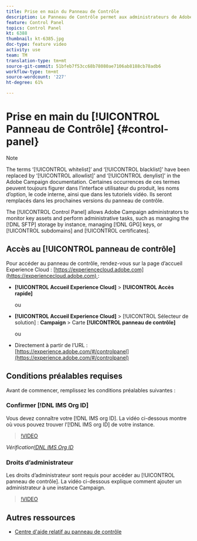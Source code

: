 ```yaml
---
title: Prise en main du Panneau de Contrôle
description: Le Panneau de Contrôle permet aux administrateurs de Adobe Campaign de surveiller les ressources clés et d’effectuer des tâches d’administration, telles que la gestion de l’enregistrement SFTP par instance, la gestion des clés GPG ou des sous-domaines et certificats.
feature: Control Panel
topics: Control Panel
kt: 6388
thumbnail: kt-6385.jpg
doc-type: feature video
activity: use
team: TM
translation-type: tm+mt
source-git-commit: 51bfeb7f53cc68b78080ae7106ab8188cb78adb6
workflow-type: tm+mt
source-wordcount: '227'
ht-degree: 61%

---
```



# Prise en main du [!UICONTROL Panneau de Contrôle] {#control-panel}

>[!NOTE]
>
>The terms ‘[!UICONTROL whitelist]’ and ‘[!UICONTROL blacklist]’ have been replaced by ‘[!UICONTROL allowlist]’ and ‘[!UICONTROL denylist]’ in the Adobe Campaign documentation. Certaines occurrences de ces termes peuvent toujours figurer dans l’interface utilisateur du produit, les noms d’option, le code interne, ainsi que dans les tutoriels vidéo. Ils seront remplacés dans les prochaines versions du panneau de contrôle.

The [!UICONTROL Control Panel] allows Adobe Campaign administrators to monitor key assets and perform administrative tasks, such as managing the [!DNL SFTP] storage by instance, managing [!DNL GPG] keys, or [!UICONTROL subdomains] and [!UICONTROL certificates].

## Accès au [!UICONTROL panneau de contrôle]

Pour accéder au panneau de contrôle, rendez-vous sur la page d’accueil Experience Cloud : [https://experiencecloud.adobe.com](https://experiencecloud.adobe.com) :

* **[!UICONTROL Accueil Experience Cloud]** > **[!UICONTROL Accès rapide]**

   ou
* **[!UICONTROL Accueil Experience Cloud]** > [!UICONTROL Sélecteur de solution] : **Campaign** > Carte **[!UICONTROL panneau de contrôle]**

   ou

* Directement à partir de l’URL : [https://experience.adobe.com/#/controlpanel](https://experience.adobe.com/#/controlpanel)

## Conditions préalables requises

Avant de commencer, remplissez les conditions préalables suivantes :

### Confirmer [!DNL IMS Org ID]

Vous devez connaître votre [!DNL IMS org ID]. La vidéo ci-dessous montre où vous pouvez trouver l’[!DNL IMS org ID] de votre instance.

>[!VIDEO](https://video.tv.adobe.com/v/27183?quality=12)

*Vérification[!DNL IMS Org ID](00:26 min)*

### Droits d’administrateur

Les droits d’administrateur sont requis pour accéder au [!UICONTROL panneau de contrôle].
La vidéo ci-dessous explique comment ajouter un administrateur à une instance Campaign.

>[!VIDEO](https://video.tv.adobe.com/v/27147?quality=12)

## Autres ressources

* [Centre d&#39;aide relatif au panneau de contrôle](https://docs.adobe.com/content/help/fr-FR/control-panel/using/control-panel-home.html)

